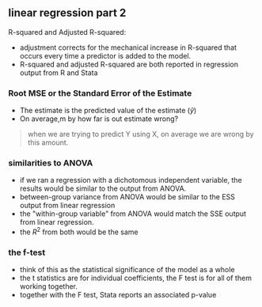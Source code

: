 ## linear regression part 2

R-squared and Adjusted R-squared:  
- adjustment corrects for the mechanical increase in R-squared that occurs every time a predictor is added to the model.  
- R-squared and adjusted R-squared are both reported in regression output from R and Stata 

### Root MSE or the Standard Error of the Estimate  
- The estimate is the predicted value of the estimate ($\hat{y}$)
- On average,m by how far is out estimate wrong? 
> when we are trying to predict Y using X, on average we are wrong by this amount.  

### similarities to ANOVA  

- if we ran a regression with a dichotomous independent variable, the results would be similar to the output from ANOVA.  
- between-group variance from ANOVA would be similar to the ESS output from linear regression 
- the "within-group variable" from ANOVA would match the SSE output from linear regression.
- the $R^2$ from both would be the same  

### the f-test
- think of this as the statistical significance of the model as a whole 
- the t statistics are for individual coefficients, the F test is for all of them working together. 
- together with the F test, Stata reports an associated p-value  


